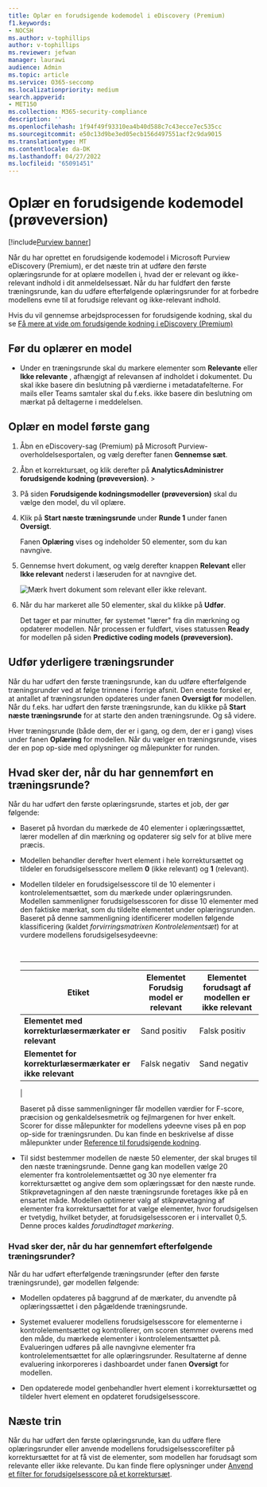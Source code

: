 ```yaml
---
title: Oplær en forudsigende kodemodel i eDiscovery (Premium)
f1.keywords:
- NOCSH
ms.author: v-tophillips
author: v-tophillips
ms.reviewer: jefwan
manager: laurawi
audience: Admin
ms.topic: article
ms.service: O365-seccomp
ms.localizationpriority: medium
search.appverid:
- MET150
ms.collection: M365-security-compliance
description: ''
ms.openlocfilehash: 1f94f49f93310ea4b40d588c7c43ecce7ec535cc
ms.sourcegitcommit: e50c13d9be3ed05ecb156d497551acf2c9da9015
ms.translationtype: MT
ms.contentlocale: da-DK
ms.lasthandoff: 04/27/2022
ms.locfileid: "65091451"
---
```

# <a name="train-a-predictive-coding-model-preview"></a>Oplær en forudsigende kodemodel (prøveversion)

[!include[Purview banner](../includes/purview-rebrand-banner.md)]

Når du har oprettet en forudsigende kodemodel i Microsoft Purview eDiscovery (Premium), er det næste trin at udføre den første oplæringsrunde for at oplære modellen i, hvad der er relevant og ikke-relevant indhold i dit anmeldelsessæt. Når du har fuldført den første træningsrunde, kan du udføre efterfølgende oplæringsrunder for at forbedre modellens evne til at forudsige relevant og ikke-relevant indhold.

Hvis du vil gennemse arbejdsprocessen for forudsigende kodning, skal du se [Få mere at vide om forudsigende kodning i eDiscovery (Premium)](predictive-coding-overview.md#the-predictive-coding-workflow)

## <a name="before-you-train-a-model"></a>Før du oplærer en model

- Under en træningsrunde skal du markere elementer som **Relevante** eller **Ikke relevante** , afhængigt af relevansen af indholdet i dokumentet. Du skal ikke basere din beslutning på værdierne i metadatafelterne. For mails eller Teams samtaler skal du f.eks. ikke basere din beslutning om mærkat på deltagerne i meddelelsen.

## <a name="train-a-model-for-the-first-time"></a>Oplær en model første gang

1. Åbn en eDiscovery-sag (Premium) på Microsoft Purview-overholdelsesportalen, og vælg derefter fanen **Gennemse sæt**.

2. Åbn et korrektursæt, og klik derefter på **AnalyticsAdministrer forudsigende kodning (prøveversion)**. > 

3. På siden **Forudsigende kodningsmodeller (prøveversion)** skal du vælge den model, du vil oplære.

4. Klik på **Start næste træningsrunde** under **Runde 1** under fanen **Oversigt**.

   Fanen **Oplæring** vises og indeholder 50 elementer, som du kan navngive.

5. Gennemse hvert dokument, og vælg derefter knappen **Relevant** eller **Ikke relevant** nederst i læseruden for at navngive det.

   ![Mærk hvert dokument som relevant eller ikke relevant.](..\media\TrainModel1.png)

6. Når du har markeret alle 50 elementer, skal du klikke på **Udfør**.

    Det tager et par minutter, før systemet "lærer" fra din mærkning og opdaterer modellen. Når processen er fuldført, vises statussen **Ready** for modellen på siden **Predictive coding models (prøveversion).**

## <a name="perform-additional-training-rounds"></a>Udfør yderligere træningsrunder

Når du har udført den første træningsrunde, kan du udføre efterfølgende træningsrunder ved at følge trinnene i forrige afsnit. Den eneste forskel er, at antallet af træningsrunden opdateres under fanen **Oversigt for** modellen. Når du f.eks. har udført den første træningsrunde, kan du klikke på **Start næste træningsrunde** for at starte den anden træningsrunde. Og så videre.

Hver træningsrunde (både dem, der er i gang, og dem, der er i gang) vises under fanen **Oplæring** for modellen. Når du vælger en træningsrunde, vises der en pop op-side med oplysninger og målepunkter for runden.

## <a name="what-happens-after-you-perform-a-training-round"></a>Hvad sker der, når du har gennemført en træningsrunde?

Når du har udført den første oplæringsrunde, startes et job, der gør følgende:

- Baseret på hvordan du mærkede de 40 elementer i oplæringssættet, lærer modellen af din mærkning og opdaterer sig selv for at blive mere præcis.

- Modellen behandler derefter hvert element i hele korrektursættet og tildeler en forudsigelsesscore mellem **0** (ikke relevant) og **1** (relevant).

- Modellen tildeler en forudsigelsesscore til de 10 elementer i kontrolelementsættet, som du mærkede under oplæringsrunden. Modellen sammenligner forudsigelsesscoren for disse 10 elementer med den faktiske mærkat, som du tildelte elementet under oplæringsrunden. Baseret på denne sammenligning identificerer modellen følgende klassificering (kaldet *forvirringsmatrixen Kontrolelementsæt*) for at vurdere modellens forudsigelsesydeevne:

  <br>

  ****

  |Etiket|Elementet Forudsig model er relevant|Elementet forudsagt af modellen er ikke relevant|
  |---|---|---|
  |**Elementet med korrekturlæsermærkater er relevant**|Sand positiv|Falsk positiv|
  |**Elementet for korrekturlæsermærkater er ikke relevant**|Falsk negativ|Sand negativ|
  |

  Baseret på disse sammenligninger får modellen værdier for F-score, præcision og genkaldelsesmetrik og fejlmargenen for hver enkelt. Scorer for disse målepunkter for modellens ydeevne vises på en pop op-side for træningsrunden. Du kan finde en beskrivelse af disse målepunkter under [Reference til forudsigende kodning](predictive-coding-reference.md).

- Til sidst bestemmer modellen de næste 50 elementer, der skal bruges til den næste træningsrunde. Denne gang kan modellen vælge 20 elementer fra kontrolelementsættet og 30 nye elementer fra korrektursættet og angive dem som oplæringssæt for den næste runde. Stikprøvetagningen af den næste træningsrunde foretages ikke på en ensartet måde. Modellen optimerer valg af stikprøvetagning af elementer fra korrektursættet for at vælge elementer, hvor forudsigelsen er tvetydig, hvilket betyder, at forudsigelsesscoren er i intervallet 0,5. Denne proces kaldes *forudindtaget markering*.

### <a name="what-happens-after-you-perform-subsequent-training-rounds"></a>Hvad sker der, når du har gennemført efterfølgende træningsrunder?

Når du har udført efterfølgende træningsrunder (efter den første træningsrunde), gør modellen følgende:

- Modellen opdateres på baggrund af de mærkater, du anvendte på oplæringssættet i den pågældende træningsrunde.

- Systemet evaluerer modellens forudsigelsesscore for elementerne i kontrolelementsættet og kontrollerer, om scoren stemmer overens med den måde, du mærkede elementer i kontrolelementsættet på. Evalueringen udføres på alle navngivne elementer fra kontrolelementsættet for alle oplæringsrunder. Resultaterne af denne evaluering inkorporeres i dashboardet under fanen **Oversigt** for modellen.

- Den opdaterede model genbehandler hvert element i korrektursættet og tildeler hvert element en opdateret forudsigelsesscore.

## <a name="next-steps"></a>Næste trin

Når du har udført den første oplæringsrunde, kan du udføre flere oplæringsrunder eller anvende modellens forudsigelsesscorefilter på korrektursættet for at få vist de elementer, som modellen har forudsagt som relevante eller ikke relevante. Du kan finde flere oplysninger under [Anvend et filter for forudsigelsesscore på et korrektursæt](predictive-coding-apply-prediction-filter.md).
